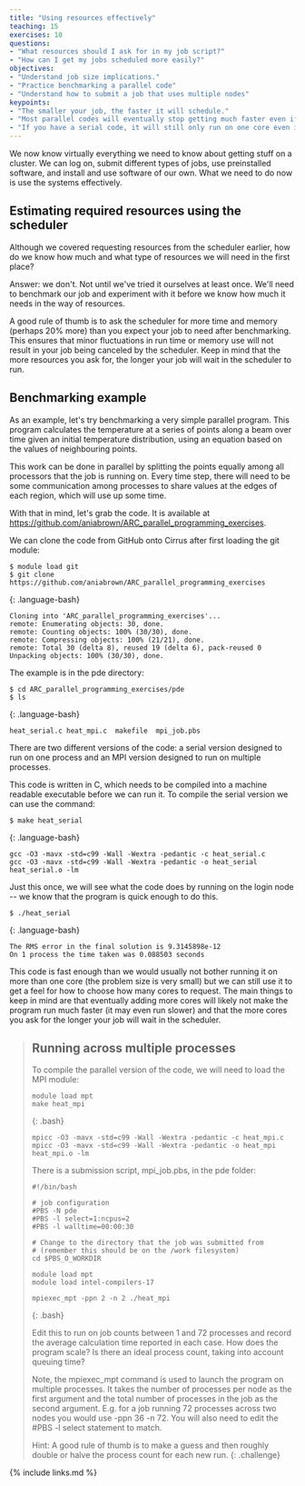 ```yaml
---
title: "Using resources effectively"
teaching: 15
exercises: 10
questions:
- "What resources should I ask for in my job script?"
- "How can I get my jobs scheduled more easily?" 
objectives:
- "Understand job size implications."
- "Practice benchmarking a parallel code"
- "Understand how to submit a job that uses multiple nodes"
keypoints:
- "The smaller your job, the faster it will schedule."
- "Most parallel codes will eventually stop getting much faster even if you add more processes."
- "If you have a serial code, it will still only run on one core even if you ask for multiple cores in your submission script."
---
```


We now know virtually everything we need to know about getting stuff on a cluster. We can log on,
submit different types of jobs, use preinstalled software, and install and use software of our own.
What we need to do now is use the systems effectively.

## Estimating required resources using the scheduler

Although we covered requesting resources from the scheduler earlier, how do we know how much and
what type of resources we will need in the first place?

Answer: we don't. Not until we've tried it ourselves at least once. We'll need to benchmark our job
and experiment with it before we know how much it needs in the way of resources.

A good rule of thumb is to ask the scheduler for more time and memory (perhaps 20% more) than you expect your job to need after benchmarking. This ensures that minor fluctuations in run time or memory use will not result in your job being canceled by the scheduler. Keep in mind that the more resources you ask for, the longer your job will wait in the scheduler to run. 

## Benchmarking example

As an example, let's try benchmarking a very simple parallel program. This program calculates the temperature at a series of points along a beam over time given an initial temperature distribution, using an equation based on the values of neighbouring points. 

This work can be done in parallel by splitting the points equally among all processors that the job is running on. Every time step, there will need to be some communication among processes to share values at the edges of each region, which will use up some time.  

With that in mind, let's grab the code. It is available at https://github.com/aniabrown/ARC_parallel_programming_exercises. 

We can clone the code from GitHub onto Cirrus after first loading the git module:

```
$ module load git
$ git clone https://github.com/aniabrown/ARC_parallel_programming_exercises
```
{: .language-bash}

```{.output}
Cloning into 'ARC_parallel_programming_exercises'...
remote: Enumerating objects: 30, done.
remote: Counting objects: 100% (30/30), done.
remote: Compressing objects: 100% (21/21), done.
remote: Total 30 (delta 8), reused 19 (delta 6), pack-reused 0
Unpacking objects: 100% (30/30), done.
```

The example is in the pde directory:
```
$ cd ARC_parallel_programming_exercises/pde
$ ls
```
{: .language-bash}

```{.output}
heat_serial.c heat_mpi.c  makefile  mpi_job.pbs
```

There are two different versions of the code: a serial version designed to run on one process and an MPI version designed to run on multiple processes. 

This code is written in C, which needs to be compiled into a machine readable executable before we can run it. To compile the serial version we can use the command:

```
$ make heat_serial
```
{: .language-bash}

```{.output}
gcc -O3 -mavx -std=c99 -Wall -Wextra -pedantic -c heat_serial.c
gcc -O3 -mavx -std=c99 -Wall -Wextra -pedantic -o heat_serial heat_serial.o -lm
```

Just this once, we will see what the code does by running on the login node -- we know that the program is quick enough to do this. 

```
$ ./heat_serial
```
{: .language-bash}

```{.output}
The RMS error in the final solution is 9.3145898e-12 
On 1 process the time taken was 0.088503 seconds
```

This code is fast enough than we would usually not bother running it on more than one core 
(the problem size is very small) but we can still use it to get a feel for how to choose 
how many cores to request. The main things to keep in mind are that eventually adding more
cores will likely not make the program run much faster (it may even run slower) and that the
more cores you ask for the longer your job will wait in the scheduler. 

> ## Running across multiple processes
> To compile the parallel version of the code, we will need to load the MPI module: 
>
>```
>module load mpt
>make heat_mpi
> ```
> {: .bash}
> ```{.output}
>mpicc -O3 -mavx -std=c99 -Wall -Wextra -pedantic -c heat_mpi.c
>mpicc -O3 -mavx -std=c99 -Wall -Wextra -pedantic -o heat_mpi heat_mpi.o -lm
> ```
> There is a submission script, mpi_job.pbs, in the pde folder:
>```
>#!/bin/bash
>
># job configuration
>#PBS -N pde
>#PBS -l select=1:ncpus=2
>#PBS -l walltime=00:00:30
>
># Change to the directory that the job was submitted from
># (remember this should be on the /work filesystem)
>cd $PBS_O_WORKDIR
>
>module load mpt
>module load intel-compilers-17
>
>mpiexec_mpt -ppn 2 -n 2 ./heat_mpi
>```
> {: .bash}
>
> Edit this to run on job counts between 1 and 72 processes and record the average calculation time reported
> in each case. How does the program scale? Is there an ideal process count, taking into account queuing time? 
> 
> Note, the mpiexec_mpt command is used to launch the program on multiple processes. It takes the number of 
> processes per node as the first argument and the total number of processes in the job as the second argument.
> E.g. for a job running 72 processes across two nodes you would use -ppn 36 -n 72. You will also need to edit
> the #PBS -l select statement to match. 
>
> Hint: A good rule of thumb is to make a guess and then roughly double or halve the process count for each
> new run. 
{: .challenge}

{% include links.md %}
